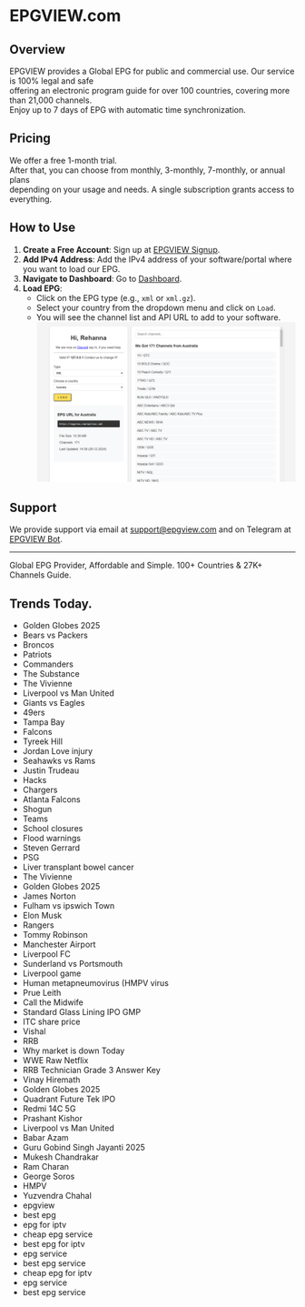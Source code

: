 # EPGVIEW.com



## Overview
EPGVIEW provides a Global EPG for public and commercial use. Our service is 100% legal and safe\
offering an electronic program guide for over 100 countries, covering more than 21,000 channels.\
Enjoy up to 7 days of EPG with automatic time synchronization.

## Pricing
We offer a free 1-month trial. \
After that, you can choose from monthly, 3-monthly, 7-monthly, or annual plans \
depending on your usage and needs. A single subscription grants access to everything.

## How to Use
1. **Create a Free Account**: Sign up at [EPGVIEW Signup](https://epgview.com/signup.php).
2. **Add IPv4 Address**: Add the IPv4 address of your software/portal where you want to load our EPG.
3. **Navigate to Dashboard**: Go to [Dashboard](https://epgview.com/dashboard.php).
4. **Load EPG**:
   - Click on the EPG type (e.g., `xml` or `xml.gz`).
   - Select your country from the dropdown menu and click on `Load`.
   - You will see the channel list and API URL to add to your software.
![EPGVIEW](img/dashboard.png)
## Support
We provide support via email at [support@epgview.com](mailto:support@epgview.com) and on Telegram at [EPGVIEW Bot](https://t.me/epgview_bot).

---

Global EPG Provider, Affordable and Simple. 100+ Countries & 27K+ Channels Guide.

## Trends Today.

- Golden Globes 2025
- Bears vs Packers
- Broncos
- Patriots
- Commanders
- The Substance
- The Vivienne
- Liverpool vs Man United
- Giants vs Eagles
- 49ers
- Tampa Bay
- Falcons
- Tyreek Hill
- Jordan Love injury
- Seahawks vs Rams
- Justin Trudeau
- Hacks
- Chargers
- Atlanta Falcons
- Shogun
- Teams
- School closures
- Flood warnings
- Steven Gerrard
- PSG
- Liver transplant bowel cancer
- The Vivienne
- Golden Globes 2025
- James Norton
- Fulham vs ipswich Town
- Elon Musk
- Rangers
- Tommy Robinson
- Manchester Airport
- Liverpool FC
- Sunderland vs Portsmouth
- Liverpool game
- Human metapneumovirus (HMPV virus
- Prue Leith
- Call the Midwife
- Standard Glass Lining IPO GMP
- ITC share price
- Vishal
- RRB
- Why market is down Today
- WWE Raw Netflix
- RRB Technician Grade 3 Answer Key
- Vinay Hiremath
- Golden Globes 2025
- Quadrant Future Tek IPO
- Redmi 14C 5G
- Prashant Kishor
- Liverpool vs Man United
- Babar Azam
- Guru Gobind Singh Jayanti 2025
- Mukesh Chandrakar
- Ram Charan
- George Soros
- HMPV
- Yuzvendra Chahal
- epgview
- best epg
- epg for iptv
- cheap epg service
- best epg for iptv
- epg service
- best epg service
- cheap epg for iptv
- epg service
- best epg service
